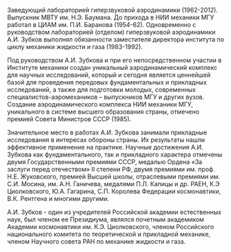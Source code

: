 Заведующий лабораторией гиперзвуковой аэродинамики (1962-2012). Выпускник МВТУ им. Н.Э. Баумана. До прихода в НИИ механики МГУ работал в ЦИАМ им. П.И. Баранова (1954-62). Одновременно с руководством лабораторией (отделом) гиперзвуковой аэродинамики А.И. Зубков  выполнял обязанности заместителя директора института по циклу механики жидкости и газа (1983-1992).

Под руководством А.И. Зубкова и при его непосредственном участии в Институте механики создан уникальный аэродинамический комплекс для научных исследований, который и сегодня является ценнейшей базой для проведения передовых фундаментальных и прикладных исследований, а также для подготовки молодых, современных специалистов-аэромехаников – выпускников МГУ и других вузов. Создание аэродинамического комплекса НИИ механики МГУ, уникального в системе высшего образования страны, отмечено премией Совета Министров СССР (1985).

Значительное место в работах А.И. Зубкова занимали прикладные исследования в интересах обороны страны. Их результаты нашли эффективное применение на практике. Научные достижения А.И. Зубкова как фундаментального, так и прикладного характера отмечены двумя Государственными премиями СССР, медалью Ордена «За заслуги перед отечеством» II степени РФ, двумя премиями им. проф. Н.Е. Жуковского, премией Высшей школы, отраслевыми премиями им. С.И. Мосина, им. А.Н. Ганичева, медалями П.Л. Капицы и др. РАЕН, К.Э Циолковского, Ю.А. Гагарина, С.П. Королева Федерации космонавтики, В.К. Рентгена и многими другими.

А.И. Зубков - один из учредителей Российской академии естественных наук, был членом ее Президиума, являлся почетным академиком Академии космонавтики им. К.Э. Циолковского, членом Российского национального комитета по теоретической и прикладной механике, членом Научного совета РАН по механике жидкости и газа.